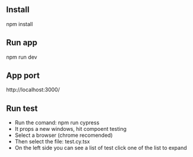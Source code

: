 ## Install
npm install
## Run app
npm run dev
## App port
http://localhost:3000/
## Run test
- Run the comand: npm run cypress
- It props a new windows, hit compoent testing
- Select a browser (chrome recomended)
- Then select the file: test.cy.tsx
- On the left side you can see a list of test click one of the list to expand
